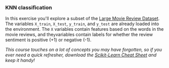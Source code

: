 ### KNN classification

In this exercise you'll explore a subset of the [Large Movie Review Dataset](http://ai.stanford.edu/~amaas/data/sentiment/). The variables `X_train`, `X_test`, `y_train`, and `y_test` are already loaded into the environment. The `X` variables contain features based on the words in the movie reviews, and the`y`variables contain labels for whether the review sentiment is positive (+1) or negative (-1).

*This course touches on a lot of concepts you may have forgotten, so if you ever need a quick refresher, download the [Scikit-Learn Cheat Sheet](https://datacamp-community-prod.s3.amazonaws.com/5433fa18-9f43-44cc-b228-74672efcd116) and keep it handy!*
